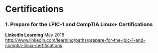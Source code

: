 # Certifications

### 1. Prepare for the LPIC-1 and CompTIA Linux+ Certifications
**LinkedIn Learning**
May 2018
http://www.linkedin.com/learning/paths/prepare-for-the-lpic-1-and-comptia-linux-certifications